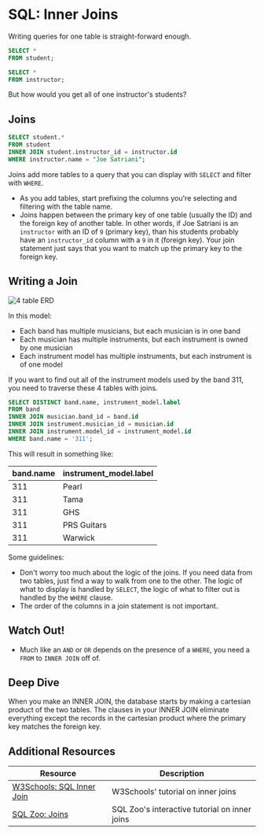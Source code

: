 # SQL: Inner Joins

Writing queries for one table is straight-forward enough.

```sql
SELECT *
FROM student;

SELECT *
FROM instructor;
```

But how would you get all of one instructor's students?

## Joins

```sql
SELECT student.*
FROM student
INNER JOIN student.instructor_id = instructor.id
WHERE instructor.name = "Joe Satriani";
```

Joins add more tables to a query that you can display with `SELECT` and filter with `WHERE`.

* As you add tables, start prefixing the columns you're selecting and filtering with the table name.
* Joins happen between the primary key of one table (usually the ID) and the foreign key of another table. In other words, if Joe Satriani is an `instructor` with an ID of `9` (primary key), than his students probably have an `instructor_id` column with a `9` in it (foreign key). Your join statement just says that you want to match up the primary key to the foreign key.

## Writing a Join

![4 table ERD](assets/inner-join.png)

In this model:

* Each band has multiple musicians, but each musician is in one band
* Each musician has multiple instruments, but each instrument is owned by one musician
* Each instrument model has multiple instruments, but each instrument is of one model

If you want to find out all of the instrument models used by the band 311, you need to traverse these 4 tables with joins.

```sql
SELECT DISTINCT band.name, instrument_model.label
FROM band
INNER JOIN musician.band_id = band.id
INNER JOIN instrument.musician_id = musician.id
INNER JOIN instrument.model_id = instrument_model.id
WHERE band.name = '311';
```

This will result in something like:

| band.name | instrument_model.label
| --- | --- |
| 311 | Pearl |
| 311 | Tama |
| 311 | GHS |
| 311 | PRS Guitars |
| 311 | Warwick |

Some guidelines:

* Don't worry too much about the logic of the joins. If you need data from two tables, just find a way to walk from one to the other. The logic of what to display is handled by `SELECT`, the logic of what to filter out is handled by the `WHERE` clause.
* The order of the columns in a join statement is not important.

## Watch Out!

* Much like an `AND` or `OR` depends on the presence of a `WHERE`, you need a `FROM` to `INNER JOIN` off of.

## Deep Dive

When you make an INNER JOIN, the database starts by making a cartesian product of the two tables. The clauses in your INNER JOIN eliminate everything except the records in the cartesian product where the primary key matches the foreign key.

## Additional Resources

| Resource | Description |
| --- | --- |
| [W3Schools: SQL Inner Join](https://www.w3schools.com/sql/sql_join_inner.asp) | W3Schools' tutorial on inner joins |
| [SQL Zoo: Joins](https://sqlzoo.net/wiki/The_JOIN_operation) | SQL Zoo's interactive tutorial on inner joins |
